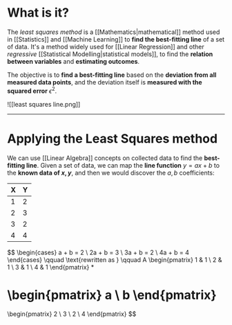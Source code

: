 # What is it?

The *least squares method* is a [[Mathematics|mathematical]] method used in [[Statistics]] and [[Machine Learning]] to **find the best-fitting line** of a set of data.
It's a method widely used for [[Linear Regression]] and other *regressive* [[Statistical Modelling|statistical models]], to find the **relation between variables** and **estimating outcomes**.

The objective is to **find a best-fitting line** based on the **deviation from all measured data points**, and the deviation itself is **measured with the squared error** $\epsilon^2$.

![[least squares line.png]]

____
# Applying the Least Squares method

We can use [[Linear Algebra]] concepts on collected data to find the **best-fitting line**. Given a set of data, we can map the **line function** $y = ax +b$ to the **known data of $x, y$**, and then we would discover the $a, b$ coefficients:

| X   | Y   |
| --- | --- |
| 1   | 2   |
| 2   | 3   |
| 3   | 2   |
| 4   | 4   |

$$
\begin{cases}
a + b = 2 \\
2a + b = 3 \\
3a + b = 2 \\
4a + b = 4
\end{cases} \qquad \text{rewritten as } \qquad
A
\begin{pmatrix}
1 & 1 \\
2 & 1 \\
3 & 1 \\
4 & 1 
\end{pmatrix}
*

\begin{pmatrix}
a \\
b
\end{pmatrix}
=
\begin{pmatrix}
2 \\
3 \\
2 \\
4
\end{pmatrix}
$$
